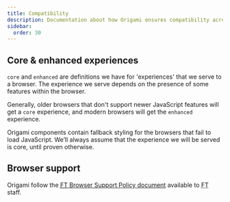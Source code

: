 ```yaml
---
title: Compatibility
description: Documentation about how Origami ensures compatibility across different browsers and devices, and how you can write code in a way that supports this.
sidebar:
  order: 30
---
```


## Core & enhanced experiences

`core` and `enhanced` are definitions we have for 'experiences' that we serve to a browser. The experience we serve depends on the presence of some features within the browser.

Generally, older browsers that don't support newer JavaScript features will get a `core` experience, and modern browsers will get the `enhanced` experience.

Origami components contain fallback styling for the browsers that fail to load JavaScript. We’ll always assume that the experience we will be served is core, until proven otherwise.

## Browser support

Origami follow the <a href="https://docs.google.com/document/d/1z6kecy_o9qHYIznTmqQ-IJqre72jhfd0nVa4JMsS7Q4/"><abbr title="Financial Times">FT</abbr> Browser Support Policy document</a> available to <abbr title="Financial Times">FT</abbr> staff.
